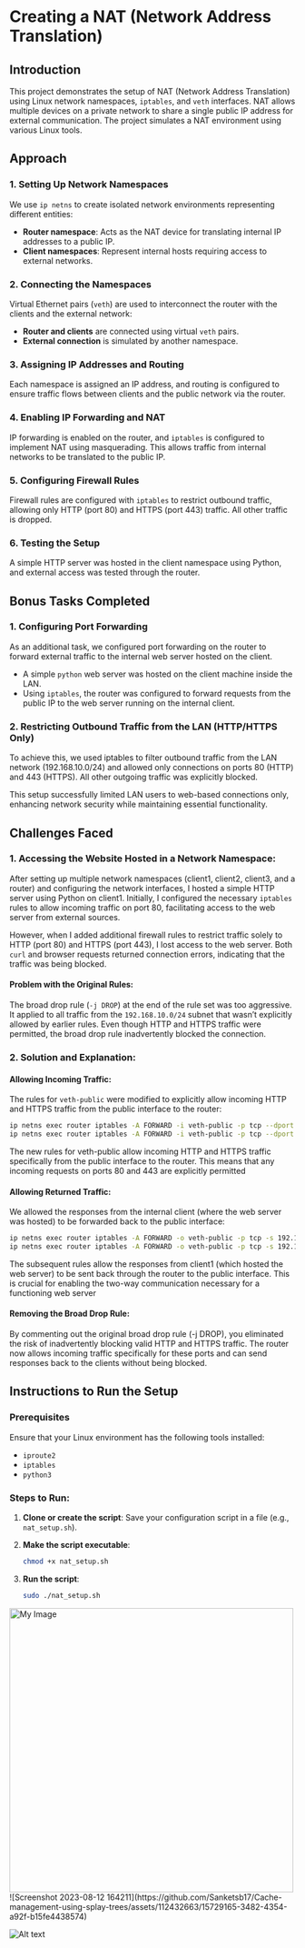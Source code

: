 # Creating a NAT (Network Address Translation)

## Introduction
This project demonstrates the setup of NAT (Network Address Translation) using Linux network namespaces, `iptables`, and `veth` interfaces. NAT allows multiple devices on a private network to share a single public IP address for external communication. The project simulates a NAT environment using various Linux tools.

## Approach
### 1. Setting Up Network Namespaces
We use `ip netns` to create isolated network environments representing different entities:

- **Router namespace**: Acts as the NAT device for translating internal IP addresses to a public IP.
- **Client namespaces**: Represent internal hosts requiring access to external networks.

### 2. Connecting the Namespaces
Virtual Ethernet pairs (`veth`) are used to interconnect the router with the clients and the external network:

- **Router and clients** are connected using virtual `veth` pairs.
- **External connection** is simulated by another namespace.

### 3. Assigning IP Addresses and Routing
Each namespace is assigned an IP address, and routing is configured to ensure traffic flows between clients and the public network via the router.

### 4. Enabling IP Forwarding and NAT
IP forwarding is enabled on the router, and `iptables` is configured to implement NAT using masquerading. This allows traffic from internal networks to be translated to the public IP.

### 5. Configuring Firewall Rules
Firewall rules are configured with `iptables` to restrict outbound traffic, allowing only HTTP (port 80) and HTTPS (port 443) traffic. All other traffic is dropped.

### 6. Testing the Setup
A simple HTTP server was hosted in the client namespace using Python, and external access was tested through the router.

## Bonus Tasks Completed

### 1. Configuring Port Forwarding
As an additional task, we configured port forwarding on the router to forward external traffic to the internal web server hosted on the client.


- A simple `python` web server  was hosted on the client machine inside the LAN.
- Using `iptables`, the router was configured to forward requests from the public IP to the web server running on the internal client.

### 2. Restricting Outbound Traffic from the LAN (HTTP/HTTPS Only)
To achieve this, we used iptables to filter outbound traffic from the LAN network (192.168.10.0/24) and allowed only connections on ports 80 (HTTP) and 443 (HTTPS). All other outgoing traffic was explicitly blocked.

This setup successfully limited LAN users to web-based connections only, enhancing network security while maintaining essential functionality.

## Challenges Faced
### 1. Accessing the Website Hosted in a Network Namespace:
After setting up multiple network namespaces (client1, client2, client3, and a router) and configuring the network interfaces, I hosted a simple HTTP server using Python on client1. Initially, I configured the necessary `iptables` rules to allow incoming traffic on port 80, facilitating access to the web server from external sources.

However, when I added additional firewall rules to restrict traffic solely to HTTP (port 80) and HTTPS (port 443), I lost access to the web server. Both `curl` and browser requests returned connection errors, indicating that the traffic was being blocked.

#### Problem with the Original Rules:
The broad drop rule (`-j DROP`) at the end of the rule set was too aggressive. It applied to all traffic from the `192.168.10.0/24` subnet that wasn’t explicitly allowed by earlier rules. Even though HTTP and HTTPS traffic were permitted, the broad drop rule inadvertently blocked the connection.

### 2. Solution and Explanation:

#### Allowing Incoming Traffic:
The rules for `veth-public` were modified to explicitly allow incoming HTTP and HTTPS traffic from the public interface to the router:

```bash
ip netns exec router iptables -A FORWARD -i veth-public -p tcp --dport 80 -j ACCEPT
ip netns exec router iptables -A FORWARD -i veth-public -p tcp --dport 443 -j ACCEPT
```
The new rules for veth-public allow incoming HTTP and HTTPS traffic specifically from the public interface to the router. This means that any incoming requests on ports 80 and 443 are explicitly permitted

#### Allowing Returned Traffic:
We allowed the responses from the internal client (where the web server was hosted) to be forwarded back to the public interface:

```bash
ip netns exec router iptables -A FORWARD -o veth-public -p tcp -s 192.168.10.0/24 --sport 80 -j ACCEPT
ip netns exec router iptables -A FORWARD -o veth-public -p tcp -s 192.168.10.0/24 --sport 443 -j ACCEPT

```

The subsequent rules allow the responses from client1 (which hosted the web server) to be sent back through the router to the public interface. This is crucial for enabling the two-way communication necessary for a functioning web server

#### Removing the Broad Drop Rule:
By commenting out the original broad drop rule (-j DROP), you eliminated the risk of inadvertently blocking valid HTTP and HTTPS traffic. The router now allows incoming traffic specifically for these ports and can send responses back to the clients without being blocked.




## Instructions to Run the Setup
### Prerequisites
Ensure that your Linux environment has the following tools installed:
- `iproute2`
- `iptables`
- `python3`


### Steps to Run:

1. **Clone or create the script**: Save your configuration script in a file (e.g., `nat_setup.sh`).

2. **Make the script executable**:
   ```bash
   chmod +x nat_setup.sh
   ```
3. **Run the script**:
   ```bash
   sudo ./nat_setup.sh
   ```

<img src="https://drive.google.com/file/d/1qbfd0ThUkrUMCWo11zOJ9nCUlCrzk-jS/view" alt="My Image" width="500"/>
![Screenshot 2023-08-12 164211](https://github.com/Sanketsb17/Cache-management-using-splay-trees/assets/112432663/15729165-3482-4354-a92f-b15fe4438574)

![Alt text](https://drive.google.com/file/d/1qbfd0ThUkrUMCWo11zOJ9nCUlCrzk-jS/view?usp=sharing)



